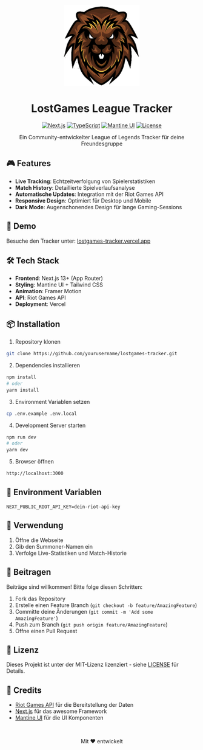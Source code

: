<div align="center">
  <img src="/public/LOGO.png" alt="LostGames Logo" width="200"/>
  <h1>LostGames League Tracker</h1>

  [![Next.js](https://img.shields.io/badge/Next.js-13+-000000?style=for-the-badge&logo=next.js&logoColor=white)](https://nextjs.org/)
  [![TypeScript](https://img.shields.io/badge/TypeScript-007ACC?style=for-the-badge&logo=typescript&logoColor=white)](https://www.typescriptlang.org/)
  [![Mantine UI](https://img.shields.io/badge/Mantine_UI-339AF0?style=for-the-badge&logo=mantine&logoColor=white)](https://mantine.dev/)
  [![License](https://img.shields.io/badge/License-MIT-green.svg?style=for-the-badge)](https://opensource.org/licenses/MIT)

  Ein Community-entwickelter League of Legends Tracker für deine Freundesgruppe
</div>

## 🎮 Features

- **Live Tracking**: Echtzeitverfolgung von Spielerstatistiken
- **Match History**: Detaillierte Spielverlaufsanalyse
- **Automatische Updates**: Integration mit der Riot Games API
- **Responsive Design**: Optimiert für Desktop und Mobile
- **Dark Mode**: Augenschonendes Design für lange Gaming-Sessions

## 🚀 Demo

Besuche den Tracker unter: [lostgames-tracker.vercel.app](https://lostgames-tracker.vercel.app)


## 🛠️ Tech Stack

- **Frontend**: Next.js 13+ (App Router)
- **Styling**: Mantine UI + Tailwind CSS
- **Animation**: Framer Motion
- **API**: Riot Games API
- **Deployment**: Vercel

## 📦 Installation

1. Repository klonen
```bash
git clone https://github.com/yourusername/lostgames-tracker.git
```

2. Dependencies installieren
```bash
npm install
# oder
yarn install
```

3. Environment Variablen setzen
```bash
cp .env.example .env.local
```

4. Development Server starten
```bash
npm run dev
# oder
yarn dev
```

5. Browser öffnen
```
http://localhost:3000
```

## 🔑 Environment Variablen

```env
NEXT_PUBLIC_RIOT_API_KEY=dein-riot-api-key
```

## 📝 Verwendung

1. Öffne die Webseite
2. Gib den Summoner-Namen ein
3. Verfolge Live-Statistiken und Match-Historie

## 🤝 Beitragen

Beiträge sind willkommen! Bitte folge diesen Schritten:

1. Fork das Repository
2. Erstelle einen Feature Branch (`git checkout -b feature/AmazingFeature`)
3. Committe deine Änderungen (`git commit -m 'Add some AmazingFeature'`)
4. Push zum Branch (`git push origin feature/AmazingFeature`)
5. Öffne einen Pull Request

## 📜 Lizenz

Dieses Projekt ist unter der MIT-Lizenz lizenziert - siehe [LICENSE](LICENSE) für Details.

## 🙏 Credits

- [Riot Games API](https://developer.riotgames.com/) für die Bereitstellung der Daten
- [Next.js](https://nextjs.org/) für das awesome Framework
- [Mantine UI](https://mantine.dev/) für die UI Komponenten

<div align="center">
  <br />
  <p>Mit ❤️ entwickelt</p>
</div>
